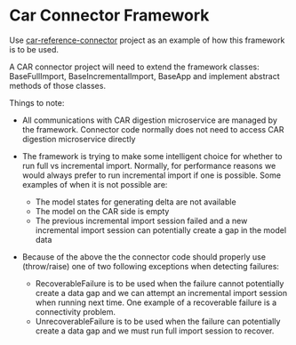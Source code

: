 # Car Connector Framework

Use [car-reference-connector](https://github.com/IBM/cp4s-car-reference-connector) project as an example of how this framework is to be used.

A CAR connector project will need to extend the framework classes: BaseFullImport, BaseIncrementalImport, BaseApp and implement abstract methods of those classes.

Things to note:

* All communications with CAR digestion microservice are managed by the framework. Connector code normally does not need to access CAR digestion microservice directly

* The framework is trying to make some intelligent choice for whether to run full vs incremental import. Normally, for performance reasons we would always prefer to run incremental import if one is possible. Some examples of when it is not possible are:
  * The model states for generating delta are not available
  * The model on the CAR side is empty
  * The previous incremental import session failed and a new incremental import session can potentially create a gap in the model data

* Because of the above the the connector code should properly use (throw/raise) one of two following exceptions when detecting failures:
  * RecoverableFailure is to be used when the failure cannot potentially create a data gap and we can attempt an incremental import session when running next time. One example of a recoverable failure is a connectivity problem.
  * UnrecoverableFailure is to be used when the failure can potentially create a data gap and we must run full import session to recover.


